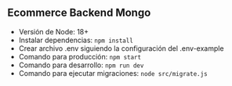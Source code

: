 ## Ecommerce Backend Mongo

-   Versión de Node: 18+
-   Instalar dependencias: `npm install`
-   Crear archivo .env siguiendo la configuración del .env-example
-   Comando para producción: `npm start`
-   Comando para desarrollo: `npm run dev`
-   Comando para ejecutar migraciones: `node src/migrate.js`
